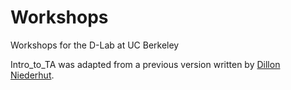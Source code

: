 # Workshops
Workshops for the D-Lab at UC Berkeley

Intro_to_TA was adapted from a previous version written by [Dillon
Niederhut](https://github.com/deniederhut).
